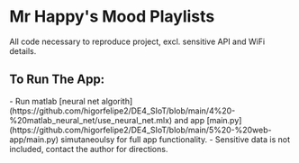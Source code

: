 # Mr Happy's Mood Playlists
All code necessary to reproduce project, excl. sensitive API and WiFi details. 

<h2>To Run The App:</h3>
 - Run matlab [neural net algorith](https://github.com/higorfelipe2/DE4_SIoT/blob/main/4%20-%20matlab_neural_net/use_neural_net.mlx)
 and app [main.py](https://github.com/higorfelipe2/DE4_SIoT/blob/main/5%20-%20web-app/main.py) simutaneoulsy for full app functionality.
 - Sensitive data is not included, contact the author for directions.
 
